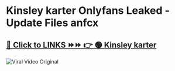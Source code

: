 
 # Kinsley karter Onlyfans Leaked - Update Files anfcx

## <h2><a href="https://clipsfans.com/Kinsley_karter&ref=git">🔗 Click to LINKS ⏩⏩ 👉 🟢 Kinsley karter </a></h2>

<a href="https://clipsfans.com/Kinsley_karter&ref=git" rel="nofollow" data-target="animated-image.originalLink"><img src="https://i.ibb.co.com/xMMVF88/686577567.gif" alt="Viral Video Original" style="max-width: 100%; display: inline-block;" data-target="animated-image.originalImage"></a>

